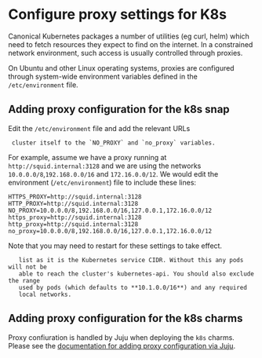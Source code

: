 # Configure proxy settings for K8s

Canonical Kubernetes packages a number of utilities (eg curl, helm) which need
to fetch resources they expect to find on the internet. In a constrained
network environment, such access is usually controlled through proxies.

On Ubuntu and other Linux operating systems, proxies are configured through
system-wide environment variables defined in the `/etc/environment` file.

## Adding proxy configuration for the k8s snap

Edit the `/etc/environment` file and add the relevant URLs

```{note} It is important to add whatever address ranges are used by the
 cluster itself to the `NO_PROXY` and `no_proxy` variables.
```

For example, assume we have a proxy running at `http://squid.internal:3128` and
we are using the networks `10.0.0.0/8`,`192.168.0.0/16` and `172.16.0.0/12`. We
would edit the environment (`/etc/environment`) file to include these lines:

```
HTTPS_PROXY=http://squid.internal:3128
HTTP_PROXY=http://squid.internal:3128
NO_PROXY=10.0.0.0/8,192.168.0.0/16,127.0.0.1,172.16.0.0/12
https_proxy=http://squid.internal:3128
http_proxy=http://squid.internal:3128
no_proxy=10.0.0.0/8,192.168.0.0/16,127.0.0.1,172.16.0.0/12
```

Note that you may need to restart for these settings to take effect.

```{note} The **10.152.183.0/24** CIDR needs to be covered in the juju-no-proxy
   list as it is the Kubernetes service CIDR. Without this any pods will not be 
   able to reach the cluster's kubernetes-api. You should also exclude the range
   used by pods (which defaults to **10.1.0.0/16**) and any required
   local networks.
```

## Adding proxy configuration for the k8s charms

Proxy confiuration is handled by Juju when deploying the `k8s` charms. Please
see the [documentation for adding proxy configuration via Juju].

<!-- LINKS -->

[documentation for adding proxy configuration via Juju]: /charm/howto/proxy

